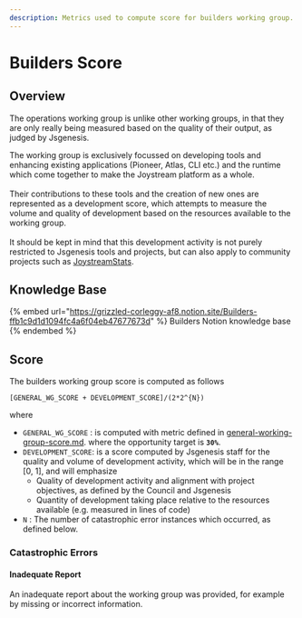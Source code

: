 ```yaml
---
description: Metrics used to compute score for builders working group.
---
```


# Builders Score

## Overview

The operations working group is unlike other working groups, in that they are only really being measured based on the quality of their output, as judged by Jsgenesis.&#x20;

The working group is exclusively focussed on developing tools and enhancing existing applications (Pioneer, Atlas, CLI etc.) and the runtime which come together to make the Joystream platform as a whole.\
\
Their contributions to these tools and the creation of new ones are represented as a development score, which attempts to measure the volume and quality of development based on the resources available to the working group.\
\
It should be kept in mind that this development activity is not purely restricted to Jsgenesis tools and projects, but can also apply to community projects such as [JoystreamStats](https://joystreamstats.live).

## Knowledge Base

{% embed url="https://grizzled-corleggy-af8.notion.site/Builders-ffb1c9d1d1094fc4a6f04eb47677673d" %}
Builders Notion knowledge base
{% endembed %}

## Score

The builders working group score is computed as follows

`[GENERAL_WG_SCORE + DEVELOPMENT_SCORE]/(2*2^{N})`

where

* `GENERAL_WG_SCORE` : is computed with metric defined in [general-working-group-score.md](general-working-group-score.md "mention"). where the opportunity target is **`30%`**.
* `DEVELOPMENT_SCORE`: is a score computed by Jsgenesis staff for the quality and volume of development activity, which will be in the range \[0, 1], and will emphasize
  * Quality of development activity and alignment with project objectives, as defined by the Council and Jsgenesis
  * Quantity of development taking place relative to the resources available (e.g. measured in lines of code)
* `N` : The number of catastrophic error instances which occurred, as defined below.

### Catastrophic Errors

#### **Inadequate Report**

An inadequate report about the working group was provided, for example by missing or incorrect information.
